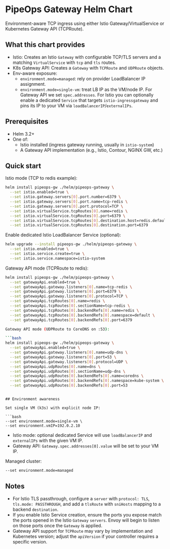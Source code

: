 # PipeOps Gateway Helm Chart

Environment-aware TCP ingress using either Istio Gateway/VirtualService or Kubernetes Gateway API (TCPRoute).

## What this chart provides

- Istio: Creates an Istio `Gateway` with configurable TCP/TLS servers and a matching `VirtualService` with `tcp` and `tls` routes.
- K8s Gateway API: Creates a `Gateway` with `TCPRoute` and `UDPRoute` objects.
- Env-aware exposure:
  - `environment.mode=managed`: rely on provider LoadBalancer IP assignment.
  - `environment.mode=single-vm`: treat LB IP as the VM/node IP. For Gateway API we set `spec.addresses`. For Istio you can optionally enable a dedicated `Service` that targets `istio-ingressgateway` and pins its IP to your VM via `loadBalancerIP`/`externalIPs`.

## Prerequisites

- Helm 3.2+
- One of:
  - Istio installed (ingress gateway running, usually in `istio-system`)
  - A Gateway API implementation (e.g., Istio, Contour, NGINX GW, etc.)

## Quick start

Istio mode (TCP to redis example):

```bash
helm install pipeops-gw ./helm/pipeops-gateway \
  --set istio.enabled=true \
  --set istio.gateway.servers[0].port.number=6379 \
  --set istio.gateway.servers[0].port.name=tcp-redis \
  --set istio.gateway.servers[0].port.protocol=TCP \
  --set istio.virtualService.tcpRoutes[0].name=redis \
  --set istio.virtualService.tcpRoutes[0].port=6379 \
  --set istio.virtualService.tcpRoutes[0].destination.host=redis.default.svc.cluster.local \
  --set istio.virtualService.tcpRoutes[0].destination.port=6379
```

Enable dedicated Istio LoadBalancer Service (optional):

```bash
helm upgrade --install pipeops-gw ./helm/pipeops-gateway \
  --set istio.enabled=true \
  --set istio.service.create=true \
  --set istio.service.namespace=istio-system
```

Gateway API mode (TCPRoute to redis):

```bash
helm install pipeops-gw ./helm/pipeops-gateway \
  --set gatewayApi.enabled=true \
  --set gatewayApi.gateway.listeners[0].name=tcp-redis \
  --set gatewayApi.gateway.listeners[0].port=6379 \
  --set gatewayApi.gateway.listeners[0].protocol=TCP \
  --set gatewayApi.tcpRoutes[0].name=redis \
  --set gatewayApi.tcpRoutes[0].sectionName=tcp-redis \
  --set gatewayApi.tcpRoutes[0].backendRefs[0].name=redis \
  --set gatewayApi.tcpRoutes[0].backendRefs[0].namespace=default \
  --set gatewayApi.tcpRoutes[0].backendRefs[0].port=6379

Gateway API mode (UDPRoute to CoreDNS on :53):

```bash
helm install pipeops-gw ./helm/pipeops-gateway \
  --set gatewayApi.enabled=true \
  --set gatewayApi.gateway.listeners[0].name=udp-dns \
  --set gatewayApi.gateway.listeners[0].port=53 \
  --set gatewayApi.gateway.listeners[0].protocol=UDP \
  --set gatewayApi.udpRoutes[0].name=dns \
  --set gatewayApi.udpRoutes[0].sectionName=udp-dns \
  --set gatewayApi.udpRoutes[0].backendRefs[0].name=coredns \
  --set gatewayApi.udpRoutes[0].backendRefs[0].namespace=kube-system \
  --set gatewayApi.udpRoutes[0].backendRefs[0].port=53
```
```

## Environment awareness

Set single VM (k3s) with explicit node IP:

```bash
--set environment.mode=single-vm \
--set environment.vmIP=192.0.2.10
```

- Istio mode: optional dedicated Service will use `loadBalancerIP` and `externalIPs` with the given VM IP.
- Gateway API: `Gateway.spec.addresses[0].value` will be set to your VM IP.

Managed cluster:

```bash
--set environment.mode=managed
```

## Notes

- For Istio TLS passthrough, configure a `server` with `protocol: TLS`, `tls.mode: PASSTHROUGH`, and add a `tlsRoute` with `sniHosts` mapping to a backend `destination`.
- If you enable Istio Service creation, ensure the ports you expose match the ports opened in the Istio `Gateway` `servers`. Envoy will begin to listen on those ports once the `Gateway` is applied.
- Gateway API support for `TCPRoute` may vary by implementation and Kubernetes version; adjust the `apiVersion` if your controller requires a specific version.

